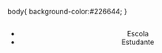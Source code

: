 body{
background-color:#226644;
}
<header>
    <img src="![images](https://github.com/b3tyy/Projeto-2b/assets/166625490/5a0a4e39-ac8c-4c9c-87ff-cd0c336edabb)
" alt="">
    <ul>
        <li>Escola</li>
        <li>Estudante</li>
    </ul>
</header>
